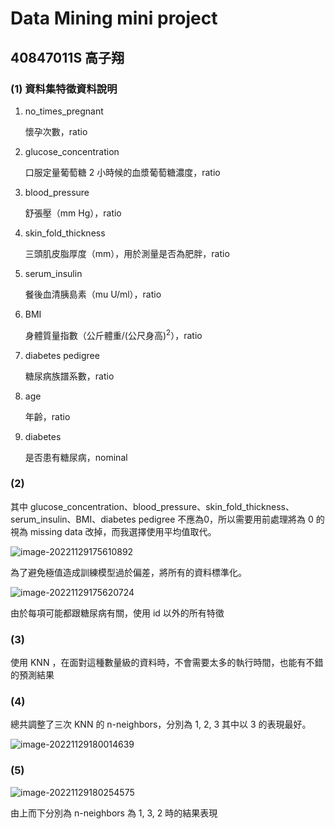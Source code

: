 # Data Mining mini project

## 40847011S 高子翔

### (1) 資料集特徵資料說明

1. no_times_pregnant

   懷孕次數，ratio

2. glucose_concentration

   口服定量葡萄糖 2 小時候的血漿葡萄糖濃度，ratio

3. blood_pressure

   舒張壓（mm Hg），ratio

4. skin_fold_thickness

   三頭肌皮脂厚度（mm），用於測量是否為肥胖，ratio

5. serum_insulin

   餐後血清胰島素（mu U/ml），ratio

6. BMI

   身體質量指數（公斤體重/(公尺身高)$^2$），ratio

7. diabetes pedigree

   糖尿病族譜系數，ratio

8. age

   年齡，ratio

9. diabetes

   是否患有糖尿病，nominal

### (2)

其中 glucose_concentration、blood_pressure、skin_fold_thickness、serum_insulin、BMI、diabetes pedigree 不應為0，所以需要用前處理將為 0 的視為 missing data 改掉，而我選擇使用平均值取代。

![image-20221129175610892](C:\Users\w96j0\AppData\Roaming\Typora\typora-user-images\image-20221129175610892.png)

為了避免極值造成訓練模型過於偏差，將所有的資料標準化。

![image-20221129175620724](C:\Users\w96j0\AppData\Roaming\Typora\typora-user-images\image-20221129175620724.png)

由於每項可能都跟糖尿病有關，使用 id 以外的所有特徵

### (3)

使用 KNN ，在面對這種數量級的資料時，不會需要太多的執行時間，也能有不錯的預測結果

### (4)

總共調整了三次 KNN 的 n-neighbors，分別為 1, 2, 3 其中以 3 的表現最好。

![image-20221129180014639](C:\Users\w96j0\AppData\Roaming\Typora\typora-user-images\image-20221129180014639.png)

### (5)

![image-20221129180254575](C:\Users\w96j0\AppData\Roaming\Typora\typora-user-images\image-20221129180254575.png)

由上而下分別為 n-neighbors 為 1, 3, 2 時的結果表現